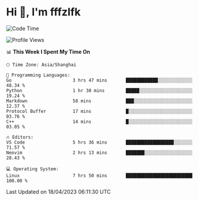 # Hi 👋, I'm fffzlfk

<!--START_SECTION:waka-->
![Code Time](http://img.shields.io/badge/Code%20Time-152%20hrs%2020%20mins-blue)

![Profile Views](http://img.shields.io/badge/Profile%20Views-0-blue)

📊 **This Week I Spent My Time On** 

```text
🕑︎ Time Zone: Asia/Shanghai

💬 Programming Languages: 
Go                       3 hrs 47 mins       ████████████░░░░░░░░░░░░░   48.34 % 
Python                   1 hr 30 mins        █████░░░░░░░░░░░░░░░░░░░░   19.24 % 
Markdown                 58 mins             ███░░░░░░░░░░░░░░░░░░░░░░   12.37 % 
Protocol Buffer          17 mins             █░░░░░░░░░░░░░░░░░░░░░░░░   03.76 % 
C++                      14 mins             █░░░░░░░░░░░░░░░░░░░░░░░░   03.05 % 

🔥 Editors: 
VS Code                  5 hrs 36 mins       ██████████████████░░░░░░░   71.57 % 
Neovim                   2 hrs 13 mins       ███████░░░░░░░░░░░░░░░░░░   28.43 % 

💻 Operating System: 
Linux                    7 hrs 50 mins       █████████████████████████   100.00 % 
```


 Last Updated on 18/04/2023 06:11:30 UTC
<!--END_SECTION:waka-->
